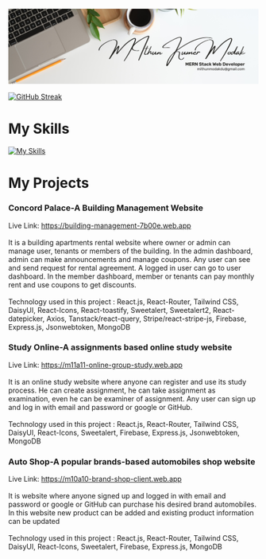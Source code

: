 ![Example Image](https://github.com/Mithun4450/Mithun4450/blob/main/Banner.png)

[![GitHub Streak](https://github-readme-streak-stats.herokuapp.com?user=Mithun4450&theme=transparent)](https://git.io/streak-stats)

# My Skills 
[![My Skills](https://skillicons.dev/icons?i=react,nodejs,express,mongodb,firebase&perline=3)](https://skillicons.dev)

# My Projects 

### Concord Palace-A Building Management Website
Live Link: https://building-management-7b00e.web.app <br><br>
It is a building apartments rental website where owner or admin can manage user, tenants or members of the building. In the admin dashboard, admin can make announcements and manage coupons. Any user can see and send request for rental agreement. A logged in user can go to user dashboard. In the member dashboard, member or tenants can pay monthly rent and use coupons to get discounts. <br><br>
Technology used in this project : React.js, React-Router, Tailwind CSS, DaisyUI, React-Icons, React-toastify, Sweetalert, Sweetalert2, React-datepicker, Axios, Tanstack/react-query, Stripe/react-stripe-js, Firebase, Express.js, Jsonwebtoken, MongoDB

### Study Online-A assignments based online study website
Live Link: https://m11a11-online-group-study.web.app <br><br>
 It is an online study website where anyone can register and use its study process. He can create assignment, he can take assignment as examination, even he can be examiner of assignment. Any user can sign up and log in with email and password or google or GitHub. <br><br>
Technology used in this project :  React.js, React-Router, Tailwind CSS, DaisyUI, React-Icons, Sweetalert, Firebase, 
Express.js, Jsonwebtoken, MongoDB

### Auto Shop-A popular brands-based automobiles shop website
Live Link: https://m10a10-brand-shop-client.web.app <br><br>
It is website where anyone signed up and logged in with email and password or google or GitHub can purchase his desired brand automobiles. In this website new product can be added and existing product information can be updated <br><br>
Technology used in this project :  React.js, React-Router, Tailwind CSS, DaisyUI, React-Icons, Sweetalert, Firebase, Express.js, MongoDB
 



